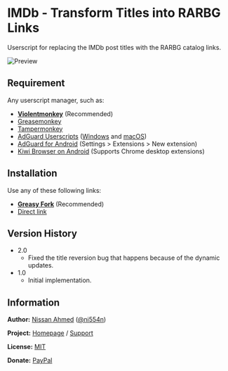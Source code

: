 # IMDb - Transform Titles into RARBG Links

Userscript for replacing the IMDb post titles with the RARBG catalog links.

![Preview](https://github.com/ni554n/userscripts/raw/master/.images/imdb-transform-titles-into-rarbg-links.png)

## Requirement

Any userscript manager, such as:

- [**Violentmonkey**](https://violentmonkey.github.io/get-it/) (Recommended)
- [Greasemonkey](https://addons.mozilla.org/en-US/firefox/addon/greasemonkey/)
- [Tampermonkey](https://www.tampermonkey.net/)
- [AdGuard Userscripts](https://kb.adguard.com/en/general/userscripts) ([Windows](https://kb.adguard.com/en/windows/features/extensions) and [macOS](https://kb.adguard.com/en/macos/features/extensions))
- [AdGuard for Android](https://adguard.com/en/adguard-android/overview.html) (Settings > Extensions > New extension)
- [Kiwi Browser on Android](https://play.google.com/store/apps/details?id=com.kiwibrowser.browser) (Supports Chrome desktop extensions)

## Installation

Use any of these following links:

- [**Greasy Fork**](https://greasyfork.org/en/scripts/433480-imdb-transform-titles-to-rarbg-links) (Recommended)
- [Direct link](https://github.com/ni554n/userscripts/raw/master/imdb/transform-titles-into-rarbg-links/script.user.js)

## Version History

- 2.0
  - Fixed the title reversion bug that happens because of the dynamic updates.
- 1.0
  - Initial implementation.

## Information

**Author:** [Nissan Ahmed](https://ni554n.github.io) ([@ni554n](https://twitter.com/ni554n))

**Project:** [Homepage](https://github.com/ni554n/userscripts/) / [Support](https://github.com/ni554n/userscripts/issues)

**License:** [MIT](https://github.com/ni554n/userscripts/blob/master/LICENSE)

**Donate:** [PayPal](https://paypal.me/ni554n)
